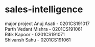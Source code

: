 # sales-intelligence
major project
Anuj Asati - 0201CS191017  
Parth Vedant Mishra - 0201CS191061  
Ritik Kapoor - 0201CS191071  
Shivansh Sahu - 0201CS191061  